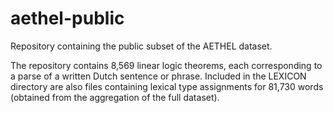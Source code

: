 # aethel-public
Repository containing the public subset of the AETHEL dataset.

The repository contains 8,569 linear logic theorems, each corresponding to a parse of a written Dutch sentence or phrase.
Included in the LEXICON directory are also files containing lexical type assignments for 81,730 words (obtained from the aggregation of the full dataset).
